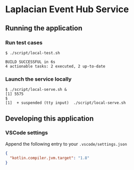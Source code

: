 # Laplacian Event Hub Service

## Running the application

### Run test cases

```console
$ ./script/local-test.sh

BUILD SUCCESSFUL in 6s
4 actionable tasks: 2 executed, 2 up-to-date
```

### Launch the service locally

```console
$ ./script/local-serve.sh &
[1] 5575
$
[1]  + suspended (tty input)  ./script/local-serve.sh
```

## Developing this application

### VSCode settings

Append the following entry to your `.vscode/settings.json`

```json
{
  "kotlin.compiler.jvm.target": "1.8"
}
```
